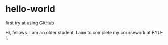 # hello-world
first try at using GitHub

Hi, fellows. I am an older student, I aim to complete my coursework at BYU-I.
